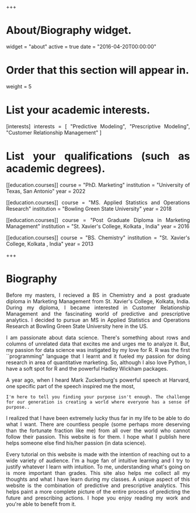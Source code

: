 +++
# About/Biography widget.
widget = "about"
active = true
date = "2016-04-20T00:00:00"

# Order that this section will appear in.
weight = 5

# List your academic interests.
[interests]
  interests = [
    "Predictive Modeling",
    "Prescriptive Modeling",
    "Customer Relationship Management"
  ]

# List your qualifications (such as academic degrees).
[[education.courses]]
  course = "PhD. Marketing"
  institution = "University of Texas, San Antonio"
  year = 2022
  
[[education.courses]]
  course = "MS. Applied Statistics and Operations Research"
  institution = "Bowling Green State University"
  year = 2018

[[education.courses]]
  course = "Post Graduate Diploma in Marketing Management"
  institution = "St. Xavier's College, Kolkata , India"
  year = 2016

[[education.courses]]
  course = "BS. Chemistry"
  institution = "St. Xavier's College, Kolkata , India"
  year = 2013
 
+++

<style>
body {
text-align: justify}
</style>

# Biography

Before my masters, I recieved a BS in Chemistry and a post graduate diploma in Marketing Management from St. Xavier's College, Kolkata, India. During my diploma, I became interested in Customer Relationship Management and the fascinating world of predictive and prescriptive analytics. I decided to pursue an MS in Applied Statistics and Operations Research at Bowling Green State University here in the US.

I am passionate about data science. There's something about rows and columns of unrelated data that excites me and urges me to analyze it. But, my passion for data science was instigated by my love for R. R was the first ``programming" language that I learnt and it fueled my passion for doing research in area of quantitative marketing. So, although  I also love Python, I have a soft spot for R and the powerful Hadley Wickham packages.

A year ago, when I heard Mark Zuckerburg's powerful speech at Harvard, one specific part of the speech inspired me the most,

`I'm here to tell you finding your purpose isn't enough. The challenge for our generation is creating a world where everyone has a sense of purpose..`

I realized that I have been extremely lucky thus far in my life to be able to do what I want. There are countless people (some perhaps more deserving than the fortunate fraction like me) from all over the world who cannot follow their passion. This website is for them. I hope what I publish here helps someone else find his/her passion (in data science).

Every tutorial on this website is made with the intention of reaching out to a wide variety of audience. I'm a huge fan of intuitive learning and I try to justify whatever I learn with intuition. To me, understanding what's going on is more important than grades. This site also helps me collect all my thoughts and what I have learn during my classes. A unique aspect of this website is the combination of predictive and prescriptive analytics. This helps paint a more complete picture of the entire process of predicting the future and prescribing actions. I hope you enjoy reading my work and you're able to benefit from it.
